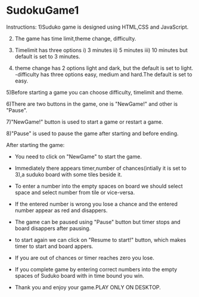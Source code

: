 # SudokuGame1

Instructions:
1)Suduko game is designed using HTML,CSS and JavaScript.

2) The game has time limit,theme change, difficulty.

3) Timelimit has three options 
   i) 3 minutes
   ii) 5 minutes
   iii) 10 minutes
   but default is set to 3 minutes.

4) theme change has 2 options light and dark, but the default is set to light.
-difficulty has three options easy, medium and hard.The default is set to easy.

5)Before starting a game you can choose difficulty, timelimit and theme.

6)There are two buttons in the game, one is "NewGame!" and other is "Pause".

7)"NewGame!" button is used to start a game or restart a game.

8)"Pause" is used to pause the game after starting and before ending.

After starting the game:
- You need to click on "NewGame" to start the game.
- Immediately there appears timer,number of chances(intially it is set to 3),a suduko board with some tiles beside it.
- To enter a number into the empty spaces on board we should select space and select number from tile or vice-versa.
- If the entered number is wrong you lose a chance and the entered number appear as red and disappers.
- The game can be paused using "Pause" button but timer stops and board disappers after pausing.
- to start again we can click on "Resume to start!" button, which makes timer to start and board appers.
- If you are out of chances or timer reaches zero you lose.
- If you complete game by entering correct numbers into the empty spaces of Suduko board with in time bound you win.


- Thank you and enjoy your game.PLAY ONLY ON DESKTOP.
